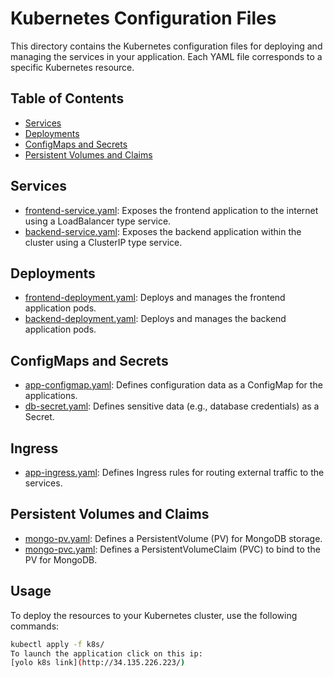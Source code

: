 # Kubernetes Configuration Files

This directory contains the Kubernetes configuration files for deploying and managing the services in your application. Each YAML file corresponds to a specific Kubernetes resource.

## Table of Contents

- [Services](#services)
- [Deployments](#deployments)
- [ConfigMaps and Secrets](#configmaps-and-secrets)
- [Persistent Volumes and Claims](#persistent-volumes-and-claims)

## Services

- [frontend-service.yaml](k8s/frontend-service.yaml): Exposes the frontend application to the internet using a LoadBalancer type service.
- [backend-service.yaml](k8s/backend-service.yaml): Exposes the backend application within the cluster using a ClusterIP type service.

## Deployments

- [frontend-deployment.yaml](k8s/frontend-deployment.yaml): Deploys and manages the frontend application pods.
- [backend-deployment.yaml](k8s/backend-deployment.yaml): Deploys and manages the backend application pods.

## ConfigMaps and Secrets

- [app-configmap.yaml](k8s/app-configmap.yaml): Defines configuration data as a ConfigMap for the applications.
- [db-secret.yaml](k8s/db-secret.yaml): Defines sensitive data (e.g., database credentials) as a Secret.

## Ingress

- [app-ingress.yaml](k8s/app-ingress.yaml): Defines Ingress rules for routing external traffic to the services.

## Persistent Volumes and Claims

- [mongo-pv.yaml](k8s/mongo-pv.yaml): Defines a PersistentVolume (PV) for MongoDB storage.
- [mongo-pvc.yaml](k8s/mongo-pvc.yaml): Defines a PersistentVolumeClaim (PVC) to bind to the PV for MongoDB.

## Usage

To deploy the resources to your Kubernetes cluster, use the following commands:

```bash
kubectl apply -f k8s/
To launch the application click on this ip:
[yolo k8s link](http://34.135.226.223/)

